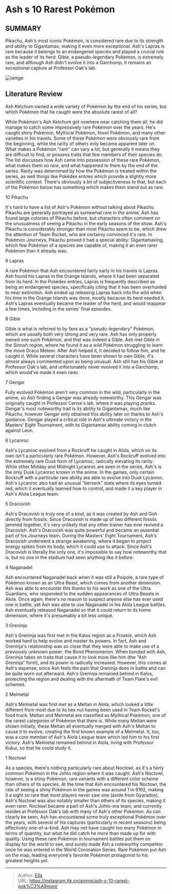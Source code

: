 # Ash s 10 Rarest Pokémon


## SUMMARY 


 Pikachu, Ash&#39;s most iconic Pokémon, is considered rare due to its strength and ability to Gigantamax, making it even more exceptional. 
 Ash&#39;s Lapras is rare because it belongs to an endangered species and played a crucial role as the leader of its herd. 
 Gible, a pseudo-legendary Pokémon, is extremely rare, and although Ash didn&#39;t evolve it into a Garchomp, it remains an exceptional capture at Professor Oak&#39;s lab. 

![iamge](https://static1.srcdn.com/wordpress/wp-content/uploads/2023/07/pokemon-ash-pokemon-collection.jpg)

## Literature Review

Ash Ketchum owned a wide variety of Pokémon by the end of his series, but which Pokémon that he caught were the absolute rarest of all?




While Pokémon&#39;s Ash Ketchum got nowhere near catching them all, he did manage to catch some impressively rare Pokémon over the years. He&#39;s caught shiny Pokémon, Mythical Pokémon, fossil Pokémon, and many other varieties in his travels. Some of these Pokémon were obviously rare from the beginning, while the rarity of others only became apparent later on. What makes a Pokémon &#34;rare&#34; can vary a lot, but generally it means they are difficult to find, or possess traits that few members of their species do.
The list discusses how Ash came into possession of these rare Pokémon, what makes them so rare, and what happened to them by the end of the series. Rarity was determined by how the Pokémon is treated within the series, as well things like Pokédex entries which provide a slightly more scientific context. There&#39;s obviously a bit of subjectiveness to that, but each of the Pokémon below has something which makes them stand out as rare.









 








 10  Pikachu 


 







It&#39;s hard to have a list of Ash&#39;s Pokémon without talking about Pikachu. Pikachu are generally portrayed as somewhat rare in the anime; Ash has found large colonies of Pikachu before, but characters often comment on the unusualness of seeing a Pikachu in the early seasons of the show. Ash&#39;s Pikachu is considerably stronger than most Pikachu seem to be, which drew the attention of Team Rocket, who are certainly convinced it&#39;s rare. In Pokémon Journeys, Pikachu proved it had a special ability: Gigantamaxing, which few Pokémon of a species are capable of, making it an even rarer Pokémon than it already was.





 9  Lapras 


 







A rare Pokémon that Ash encountered fairly early in his travels is Lapras. Ash found his Lapras in the Orange Islands, where it had been separated from its herd. In the Pokédex entries, Lapras is frequently described as being an endangered species, specifically citing that it has been overhunted to near extinction. Ash ended up releasing Lapras back into the wild when his time in the Orange Islands was done, mostly because its herd needed it. Ash&#39;s Lapras eventually became the leader of the herd, and would reappear a few times, including in the series&#39; final episodes.





 8  Gible 
        

Gible is what is referred to by fans as a &#34;pseudo-legendary&#34; Pokémon, which are usually both very strong and very rare. Ash has only properly owned one such Pokémon, and that was indeed a Gible. Ash met Gible in the Sinnoh region, where he found it as a wild Pokémon struggling to learn the move Draco Meteor. After Ash helped it, it decided to follow him, and he caught it. While several characters have been shown to own Gible, it&#39;s almost always commented upon as being unusual. Ash still has his Gible at Professor Oak&#39;s lab, and unfortunately never evolved it into a Garchomp, which would&#39;ve made it even rarer.





 7  Gengar 
        

Fully evolved Pokémon aren&#39;t very common in the wild, particularly in the anime, so Ash finding a Gengar was already noteworthy. This Gengar was originally caught in Professor Cerise&#39;s lab, where it was playing pranks. Gengar&#39;s most noteworthy trait is its ability to Gigantamax, much like Pikachu, however Gengar only obtained this ability later on thanks to Ash&#39;s guidance. Gengar played a critical role in Ash&#39;s ultimate victory in the Masters&#39; Eight Tournament, with its Gigantamax ability coming in clutch against Leon.





 6  Lycanroc 
        

Ash&#39;s Lycanroc evolved from a Rockruff he caught in Alola, which on its own isn&#39;t a particularly rare Pokémon. However, Ash&#39;s Rockruff evolved into the extremely rare Dusk form of Lycanroc, radically elevating its rarity. While other Midday and Midnight Lycanroc are seen in the series, Ash&#39;s is the only Dusk Lycanroc known in the anime. In the games, only certain Rockruff with a particular rare ability are able to evolve into Dusk Lycanroc. Ash&#39;s Lycanroc also had an unusual &#34;berserk&#34; state where its eyes turned red, which it eventually learned how to control, and made it a key player in Ash&#39;s Alola League team.





 5  Dracovish 
        

Ash&#39;s Dracovish is truly one of a kind, as it was created by Ash and Goh directly from fossils. Since Dracovish is made up of two different fossils jammed together, it&#39;s very unlikely that any other trainer has ever revived a Dracovish. Ash&#39;s Dracovish was quite powerful and became an essential part of his Journeys team. During the Masters&#39; Eight Tournament, Ash&#39;s Dracovish underwent a strange awakening, where it began to project energy spikes from its body, which it could use to attack. Since Ash&#39;s Dracovish is literally the only one, it&#39;s impossible to say how noteworthy that is, but no one in the stadium had seen anything like it before.





 4  Naganadel 
        

Ash encountered Naganadel back when it was still a Poipole, a rare type of Pokémon known as an Ultra Beast, which comes from another dimension. Ash was able to encounter this thanks to his work as one of the Ultra Guardians, who responded to the sudden appearances of Ultra Beasts in Alola. Once again, there&#39;s no reason to suspect anyone else has ever used one in battle, yet Ash was able to use Naganadel in his Alola League battles. Ash eventually released Naganadel so that it could return to its home dimension, where it&#39;s presumably a bit less unique.





 3  Greninja 
        

Ash&#39;s Greninja was first met in the Kalos region as a Froakie, which Ash worked hard to help evolve and master its powers. In fact, Ash and Greninja&#39;s relationship was so close that they were able to make use of a previously unknown power: the Bond Phenomenon. When bonded with Ash, Greninja takes on traits that cause it to look more like him (the &#34;Ash Greninja&#34; form), and its power is radically increased. However, this comes at Ash&#39;s expense, since Ash feels the pain that Greninja does in battle and can be quite worn out afterward. Ash&#39;s Greninja remained behind in Kalos, protecting the region and dealing with the aftermath of Team Flare&#39;s evil schemes.





 2  Melmetal 
        

Ash&#39;s Melmetal was first met as a Meltan in Alola, which looked a little different from most due to its hex nut having been used in Team Rocket&#39;s food truck. Meltan and Melmetal are classified as Mythical Pokémon, one of the rarest categories of Pokémon that there is. While many Meltan were shown initially, these Meltan all eventually merged with Ash&#39;s Meltan to cause it to evolve, creating the first known example of a Melmetal. It, too, was a core member of Ash&#39;s Alola League team which led him to his first victory. Ash&#39;s Melmetal remained behind in Alola, living with Professor Kukui, so that he could study it.





 1  Noctowl 
        

As a species, there&#39;s nothing particularly rare about Noctowl, as it&#39;s a fairly common Pokémon in the Johto region where it was caught. Ash&#39;s Noctowl, however, is a shiny Pokémon, rare variants with a different color scheme than others of its species. At the time that Ash encountered his Noctowl, the rate of seeing a shiny Pokémon in the games was around 1 in 8192, making it a sight so rare that most players never saw one (aside from Gyarados). Ash&#39;s Noctowl was also notably smaller than others of its species, making it even rarer. Noctowl became a part of Ash&#39;s Johto-era team, and currently resides at Professor Oak&#39;s lab with many of Ash&#39;s other Pokémon.
As can clearly be seen, Ash has encountered some truly exceptional Pokémon over the years, with several of his captures (particularly in recent seasons) being effectively one-of-a-kind. Ash may not have caught too many Pokémon in terms of quantity, but what he did catch he more than made up for with quality. Using these rare Pokémon in tournament battles put them on display for the world to see, and surely made Ash a noteworthy competitor once he was entered in the World Coronation Series. Rare Pokémon put Ash on the map, leading everyone&#39;s favorite Pokémon protagonist to his greatest heights yet.

---

> Author: [Ella](https://instagram.hk.cn/)  
> URL: https://instagram.hk.cn/anime/ash-s-10-rarest-pok%C3%A9mon/  

